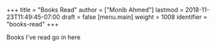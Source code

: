 +++
title = "Books Read"
author = ["Monib Ahmed"]
lastmod = 2018-11-23T11:49:45-07:00
draft = false
[menu.main]
  weight = 1008
  identifier = "books-read"
+++

Books I've read go in here
